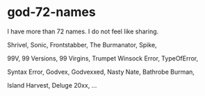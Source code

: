 # god-72-names
I have more than 72 names. I do not feel like sharing.

Shrivel,
Sonic,
Frontstabber,
The Burmanator,
Spike,

99V,
99 Versions,
99 Virgins,
Trumpet Winsock Error,
TypeOfError,

Syntax Error,
Godvex,
Godvexxed,
Nasty Nate,
Bathrobe Burman,

Island Harvest,
Deluge 20xx,
...
